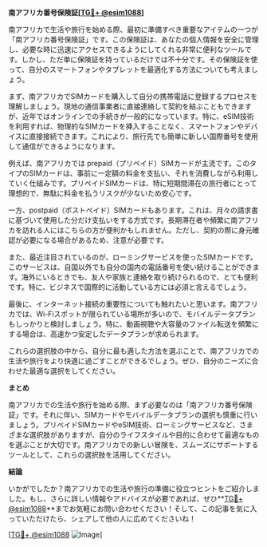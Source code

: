 **南アフリカ番号保険証[[TG💪+ @esim1088](https://t.me/s/esim1088)]**

南アフリカで生活や旅行を始める際、最初に準備すべき重要なアイテムの一つが「南アフリカ番号保険証」です。この保険証は、あなたの個人情報を安全に管理し、必要な時に迅速にアクセスできるようにしてくれる非常に便利なツールです。しかし、ただ単に保険証を持っているだけでは不十分です。その保険証を使って、自分のスマートフォンやタブレットを最適化する方法についても考えましょう。

まず、南アフリカでSIMカードを購入して自分の携帯電話に登録するプロセスを理解しましょう。現地の通信事業者に直接連絡して契約を結ぶこともできますが、近年ではオンラインでの手続きが一般的になっています。特に、eSIM技術を利用すれば、物理的なSIMカードを挿入することなく、スマートフォンやデバイスに直接接続できます。これにより、旅行先でも簡単に新しい国際番号を使用して通信ができるようになります。

例えば、南アフリカでは prepaid（プリペイド）SIMカードが主流です。このタイプのSIMカードは、事前に一定額の料金を支払い、それを消費しながら利用していく仕組みです。プリペイドSIMカードは、特に短期間滞在の旅行者にとって理想的で、無駄に料金を払うリスクが少ないため安心です。

一方、postpaid（ポストペイド）SIMカードもあります。これは、月々の請求書に基づいて使用した分だけ支払いをする方式です。長期滞在者や頻繁に南アフリカを訪れる人にはこちらの方が便利かもしれません。ただし、契約の際に身元確認が必要になる場合があるため、注意が必要です。

また、最近注目されているのが、ローミングサービスを使ったSIMカードです。このサービスは、自国以外でも自分の国内の電話番号を使い続けることができます。海外にいるときでも、友人や家族と連絡を取り続けられるので、とても便利です。特に、ビジネスで国際的に活動している方には必須と言えるでしょう。

最後に、インターネット接続の重要性についても触れたいと思います。南アフリカでは、Wi-Fiスポットが限られている場所が多いので、モバイルデータプランもしっかりと検討しましょう。特に、動画視聴や大容量のファイル転送を頻繁にする場合は、高速かつ安定したデータプランが求められます。

これらの選択肢の中から、自分に最も適した方法を選ぶことで、南アフリカでの生活や旅行をより快適に過ごすことができるでしょう。ぜひ、自分のニーズに合わせた最適な選択をしてください。

**まとめ**

南アフリカでの生活や旅行を始める際、まず必要なのは「南アフリカ番号保険証」です。それに伴い、SIMカードやモバイルデータプランの選択も慎重に行いましょう。プリペイドSIMカードやeSIM技術、ローミングサービスなど、さまざまな選択肢がありますが、自分のライフスタイルや目的に合わせて最適なものを選ぶことが大切です。南アフリカでの新しい冒険を、スムーズにサポートするツールとして、これらの選択肢を活用してください。

**結論**

いかがでしたか？南アフリカでの生活や旅行の準備に役立つヒントをご紹介しました。もし、さらに詳しい情報やアドバイスが必要であれば、ぜひ**[TG💪+ @esim1088](https://t.me/s/esim1088)**までお気軽にお問い合わせください！そして、この記事を気に入っていただけたら、シェアして他の人に広めてくださいね！

[[TG💪+ @esim1088](https://t.me/s/esim1088) ![Image](https://i.postimg.cc/Y0z9fWf4/image.png)]